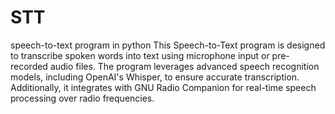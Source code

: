 # STT
speech-to-text program in python
This Speech-to-Text program is designed to transcribe spoken words into text using microphone input or pre-recorded audio files. The program leverages advanced speech recognition models, including OpenAI's Whisper, to ensure accurate transcription. Additionally, it integrates with GNU Radio Companion for real-time speech processing over radio frequencies.
